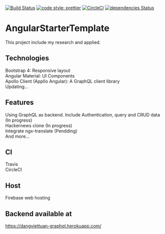 [![Build Status](https://travis-ci.org/dangviettuan/angular-starter-template.svg?branch=master)](https://travis-ci.org/dangviettuan/angular-starter-template)
[![code style: prettier](https://img.shields.io/badge/code_style-prettier-ff69b4.svg?style=flat-square)](https://github.com/prettier/prettier)
[![CircleCI](https://circleci.com/gh/dangviettuan/angular-starter-template.svg?style=svg)](https://circleci.com/gh/dangviettuan/angular-starter-template)
[![dependencies Status](https://david-dm.org/dangviettuan/angular-starter-template/status.svg)](https://david-dm.org/dangviettuan/angular-starter-template)

# AngularStarterTemplate

This project include my research and applied.

## Technologies
Bootstrap 4: Responsive layout\
Angular Material: UI Components\
Apollo Client (Appllo Angular): A GraphQL client library\
Updating... 

## Features
Using GraphQL as backend. Include Authentication, query and CRUD data (In progress)\
Hackernews clone (In progress)\
Integrate ngx-translate (Pendding)\
And more...

## CI
Travis\
CircleCI

## Host
Firebase web hosting

## Backend available at
https://dangviettuan-graphql.herokuapp.com/
